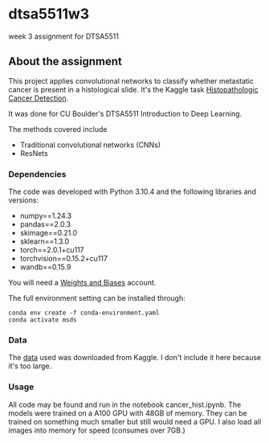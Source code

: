 # dtsa5511w3

week 3 assignment for DTSA5511

<!-- ABOUT THE PROJECT -->
## About the assignment
This project applies convolutional networks to classify whether metastatic cancer is present in a histological slide. It's the Kaggle task [Histopathologic Cancer Detection](https://www.kaggle.com/competitions/histopathologic-cancer-detection/overview).

It was done for CU Boulder's DTSA5511 Introduction to Deep Learning.

The methods covered include
- Traditional convolutional networks (CNNs)
- ResNets


### Dependencies

The code was developed with Python 3.10.4 and the following libraries and versions:

- numpy==1.24.3
- pandas==2.0.3
- skimage==0.21.0
- sklearn==1.3.0
- torch==2.0.1+cu117
- torchvision==0.15.2+cu117
- wandb==0.15.9

You will need a [Weights and Biases](https://wandb.ai/site) account.

The full environment setting can be installed through:
```
conda env create -f conda-environment.yaml
conda activate msds
```

### Data

The [data](https://www.kaggle.com/competitions/histopathologic-cancer-detection/data) used was downloaded from Kaggle.  I don't include it here because it's too large.

### Usage

All code may be found and run in the notebook cancer_hist.ipynb.  The models were trained on a A100 GPU with 48GB of memory. They can be trained on something much smaller but still would need a GPU.  I also load all images into memory for speed (consumes over 7GB.)
